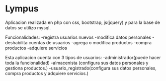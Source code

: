 # Lympus
Aplicacion realizada en php con css, bootstrap, js(jquery) y para la base de datos se utilizo mysql.

Funcionalidades:
-registra usuarios nuevos
-modifica datos personales
-deshabilita cuentas de usuarios
-agrega o modifica productos
-compra productos
-adquiere servicios

Esta aplicacion cuenta con 3 tipos de usuarios:
-administrador(puede hacer toda la funcionalidad)
-almacenista (configura sus datos personales y gestiona productos.)
-usuario_registrado(configura sus datos personales, compra productos y adquiere servicios.)
